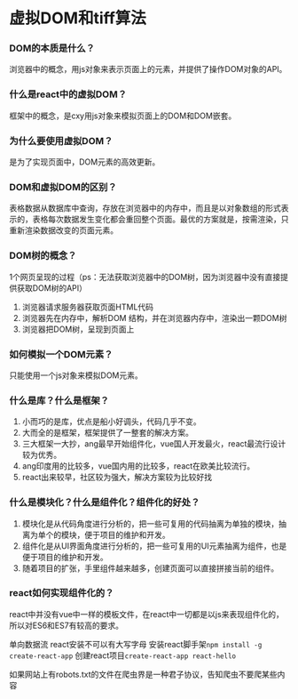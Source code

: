 # 虚拟DOM和tiff算法

### DOM的本质是什么？
浏览器中的概念，用js对象来表示页面上的元素，并提供了操作DOM对象的API。

### 什么是react中的虚拟DOM？
框架中的概念，是cxy用js对象来模拟页面上的DOM和DOM嵌套。

### 为什么要使用虚拟DOM？
是为了实现页面中，DOM元素的高效更新。

### DOM和虚拟DOM的区别？
表格数据从数据库中查询，存放在浏览器中的内存中，而且是以对象数组的形式表示的，表格每次数据发生变化都会重回整个页面。最优的方案就是，按需渲染，只重新渲染数据改变的页面元素。

### DOM树的概念？
1个网页呈现的过程（ps：无法获取浏览器中的DOM树，因为浏览器中没有直接提供获取DOM树的API）
1. 浏览器请求服务器获取页面HTML代码
2. 浏览器先在内存中，解析DOM 结构，并在浏览器内存中，渲染出一颗DOM树
3. 浏览器把DOM树，呈现到页面上

### 如何模拟一个DOM元素？
只能使用一个js对象来模拟DOM元素。

### 什么是库？什么是框架？
1. 小而巧的是库，优点是船小好调头，代码几乎不变。
2. 大而全的是框架，框架提供了一整套的解决方案。
3. 三大框架一大抄，ang最早开始组件化，vue国人开发最火，react最流行设计较为优秀。
4. ang印度用的比较多，vue国内用的比较多，react在欧美比较流行。
5. react出来较早，社区较为强大，解决方案较为比较好找

### 什么是模块化？什么是组件化？组件化的好处？
1. 模块化是从代码角度进行分析的，把一些可复用的代码抽离为单独的模块，抽离为单个的模块，便于项目的维护和开发。
2. 组件化是从UI界面角度进行分析的，把一些可复用的UI元素抽离为组件，也是便于项目的维护和开发。 
3. 随着项目的扩张，手里组件越来越多，创建页面可以直接拼接当前的组件。

### react如何实现组件化的？
react中并没有vue中一样的模板文件，在react中一切都是以js来表现组件化的，所以对ES6和ES7有较高的要求。
 
 
单向数据流
react安装不可以有大写字母
安装react脚手架`npm install -g create-react-app`
创建react项目`create-react-app react-hello`

如果网站上有robots.txt的文件在爬虫界是一种君子协议，告知爬虫不要爬某些内容